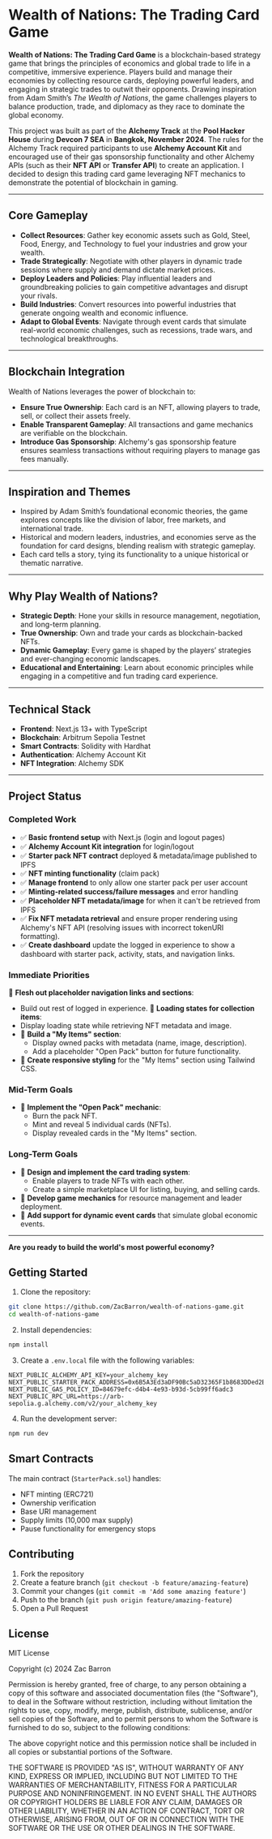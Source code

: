 # Wealth of Nations: The Trading Card Game

**Wealth of Nations: The Trading Card Game** is a blockchain-based strategy game that brings the principles of economics and global trade to life in a competitive, immersive experience. Players build and manage their economies by collecting resource cards, deploying powerful leaders, and engaging in strategic trades to outwit their opponents. Drawing inspiration from Adam Smith’s *The Wealth of Nations*, the game challenges players to balance production, trade, and diplomacy as they race to dominate the global economy.

This project was built as part of the **Alchemy Track** at the **Pool Hacker House** during **Devcon 7 SEA** in **Bangkok, November 2024**. The rules for the Alchemy Track required participants to use **Alchemy Account Kit** and encouraged use of their gas sponsorship functionality and other Alchemy APIs (such as their **NFT API** or **Transfer API**) to create an application. I decided to design this trading card game leveraging NFT mechanics to demonstrate the potential of blockchain in gaming.

---

## Core Gameplay

- **Collect Resources**: Gather key economic assets such as Gold, Steel, Food, Energy, and Technology to fuel your industries and grow your wealth.
- **Trade Strategically**: Negotiate with other players in dynamic trade sessions where supply and demand dictate market prices.
- **Deploy Leaders and Policies**: Play influential leaders and groundbreaking policies to gain competitive advantages and disrupt your rivals.
- **Build Industries**: Convert resources into powerful industries that generate ongoing wealth and economic influence.
- **Adapt to Global Events**: Navigate through event cards that simulate real-world economic challenges, such as recessions, trade wars, and technological breakthroughs.

---

## Blockchain Integration

Wealth of Nations leverages the power of blockchain to:

- **Ensure True Ownership**: Each card is an NFT, allowing players to trade, sell, or collect their assets freely.
- **Enable Transparent Gameplay**: All transactions and game mechanics are verifiable on the blockchain.
- **Introduce Gas Sponsorship**: Alchemy's gas sponsorship feature ensures seamless transactions without requiring players to manage gas fees manually.

---

## Inspiration and Themes

- Inspired by Adam Smith’s foundational economic theories, the game explores concepts like the division of labor, free markets, and international trade.
- Historical and modern leaders, industries, and economies serve as the foundation for card designs, blending realism with strategic gameplay.
- Each card tells a story, tying its functionality to a unique historical or thematic narrative.

---

## Why Play Wealth of Nations?

- **Strategic Depth**: Hone your skills in resource management, negotiation, and long-term planning.
- **True Ownership**: Own and trade your cards as blockchain-backed NFTs.
- **Dynamic Gameplay**: Every game is shaped by the players’ strategies and ever-changing economic landscapes.
- **Educational and Entertaining**: Learn about economic principles while engaging in a competitive and fun trading card experience.

---

## Technical Stack

- **Frontend**: Next.js 13+ with TypeScript
- **Blockchain**: Arbitrum Sepolia Testnet
- **Smart Contracts**: Solidity with Hardhat
- **Authentication**: Alchemy Account Kit
- **NFT Integration**: Alchemy SDK

---

## Project Status

### Completed Work
- ✅ **Basic frontend setup** with Next.js (login and logout pages)
- ✅ **Alchemy Account Kit integration** for login/logout
- ✅ **Starter pack NFT contract** deployed & metadata/image published to IPFS
- ✅ **NFT minting functionality** (claim pack)
- ✅ **Manage frontend** to only allow one starter pack per user account
- ✅ **Minting-related success/failure messages** and error handling
- ✅ **Placeholder NFT metadata/image** for when it can't be retrieved from IPFS
- ✅ **Fix NFT metadata retrieval** and ensure proper rendering using Alchemy's NFT API (resolving issues with incorrect tokenURI formatting).
- ✅ **Create dashboard** update the logged in experience to show a dashboard with starter pack, activity, stats, and navigation links.

### Immediate Priorities
📝 **Flesh out placeholder navigation links and sections**:
  - Build out rest of logged in experience.
📝 **Loading states for collection items**:
  - Display loading state while retrieving NFT metadata and image.
- 📝 **Build a "My Items" section**:
  - Display owned packs with metadata (name, image, description).
  - Add a placeholder "Open Pack" button for future functionality.
- 📝 **Create responsive styling** for the "My Items" section using Tailwind CSS.

### Mid-Term Goals
- 📝 **Implement the "Open Pack" mechanic**:
  - Burn the pack NFT.
  - Mint and reveal 5 individual cards (NFTs).
  - Display revealed cards in the "My Items" section.

### Long-Term Goals
- 📝 **Design and implement the card trading system**:
  - Enable players to trade NFTs with each other.
  - Create a simple marketplace UI for listing, buying, and selling cards.
- 📝 **Develop game mechanics** for resource management and leader deployment.
- 📝 **Add support for dynamic event cards** that simulate global economic events.

---

**Are you ready to build the world's most powerful economy?**

## Getting Started

1. Clone the repository:

```bash
git clone https://github.com/ZacBarron/wealth-of-nations-game.git
cd wealth-of-nations-game
```

2. Install dependencies:
```bash
npm install
```

3. Create a `.env.local` file with the following variables:
```env
NEXT_PUBLIC_ALCHEMY_API_KEY=your_alchemy_key
NEXT_PUBLIC_STARTER_PACK_ADDRESS=0x6B5A3Ed3aDF90Bc5aD32365F1b8683DDed2B4337
NEXT_PUBLIC_GAS_POLICY_ID=84679efc-d4b4-4e93-b93d-5cb99ff6adc3
NEXT_PUBLIC_RPC_URL=https://arb-sepolia.g.alchemy.com/v2/your_alchemy_key

```

4. Run the development server:
```bash
npm run dev
```

## Smart Contracts

The main contract (`StarterPack.sol`) handles:
- NFT minting (ERC721)
- Ownership verification
- Base URI management
- Supply limits (10,000 max supply)
- Pause functionality for emergency stops

## Contributing

1. Fork the repository
2. Create a feature branch (`git checkout -b feature/amazing-feature`)
3. Commit your changes (`git commit -m 'Add some amazing feature'`)
4. Push to the branch (`git push origin feature/amazing-feature`)
5. Open a Pull Request

## License

MIT License

Copyright (c) 2024 Zac Barron

Permission is hereby granted, free of charge, to any person obtaining a copy
of this software and associated documentation files (the "Software"), to deal
in the Software without restriction, including without limitation the rights
to use, copy, modify, merge, publish, distribute, sublicense, and/or sell
copies of the Software, and to permit persons to whom the Software is
furnished to do so, subject to the following conditions:

The above copyright notice and this permission notice shall be included in all
copies or substantial portions of the Software.

THE SOFTWARE IS PROVIDED "AS IS", WITHOUT WARRANTY OF ANY KIND, EXPRESS OR
IMPLIED, INCLUDING BUT NOT LIMITED TO THE WARRANTIES OF MERCHANTABILITY,
FITNESS FOR A PARTICULAR PURPOSE AND NONINFRINGEMENT. IN NO EVENT SHALL THE
AUTHORS OR COPYRIGHT HOLDERS BE LIABLE FOR ANY CLAIM, DAMAGES OR OTHER
LIABILITY, WHETHER IN AN ACTION OF CONTRACT, TORT OR OTHERWISE, ARISING FROM,
OUT OF OR IN CONNECTION WITH THE SOFTWARE OR THE USE OR OTHER DEALINGS IN THE
SOFTWARE.